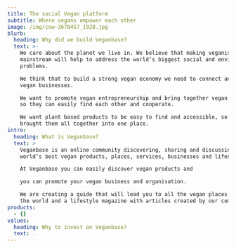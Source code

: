 ```yaml
---
title: The social Vegan platform
subtitle: Where vegans empower each other
image: /img/cow-3678457_1920.jpg
blurb:
  heading: Why did we build Veganbase?
  text: >-
    We care about the planet we live in. We believe that making veganism
    mainstream will help to address the world’s biggest social and environmental
    problems.

    We think that to build a strong vegan economy we need to connect and empower
    vegan businesses.

    We want to promote vegan entrepreneurship and bring together vegan companies
    so they can easily find each other and cooperate.

    We want plant based products to be easy to find and accessible, so we
    brought them all together into one place. 
intro:
  heading: What is Veganbase?
  text: >
    Veganbase is an online community discovering, sharing and discussing the
    world’s best vegan products, places, services, businesses and lifestyle.

    At Veganbase you can easily discover vegan products and

    you can promote your vegan business and organisation.

    We are creating a guide that will lead you to all the vegan places around
    the world and a lifestyle magazine with articles created by our community.
products:
  - {}
values:
  heading: Why to invest on Veganbase?
  text: .
---
```


